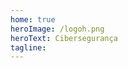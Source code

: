 ```yaml
---
home: true
heroImage: /logoh.png
heroText: Cibersegurança
tagline:
---
```


<div style="display: flex;margin: 10px;padding: 20px;">
    <ciber-card
    title="Boas práticas"
    subtitle="Confira uma lista de boas práticas para proteção dos das informações corporativas e pessoais."
    img="icon.svg"
    to="/guias/boas-praticas/"
    >
    </ciber-card>
    <ciber-card title="FaQ" subtitle="Esta com dúvida alguma dúvida? Consulte o guia de perguntas e respostas e fique informado." img="faq.svg" to="/faq/"> </ciber-card>
    <ciber-card title="Alertas" subtitle="Reunimos aqui os principais alertas tecnológicos de segurança para auxiliar as equipes de TI locais." img="alerta.svg" to="/alertas/"> </ciber-card>
</div>
